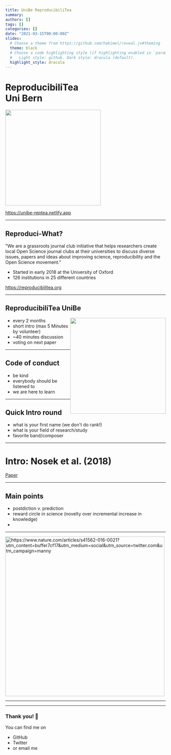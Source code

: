 ```yaml
---
title: UniBe ReproducibiliTea
summary: 
authors: []
tags: []
categories: []
date: "2021-03-15T00:00:00Z"
slides:
  # Choose a theme from https://github.com/hakimel/reveal.js#theming
  theme: black
  # Choose a code highlighting style (if highlighting enabled in `params.toml`)
  #   Light style: github. Dark style: dracula (default).
  highlight_style: dracula
---
```


# ReproducibiliTea <br> Uni Bern

<img src = "https://unibe-reptea.netlify.app/media/unibe-repro-logo.svg" width = 300 style="vertical-align:middle">

https://unibe-reptea.netlify.app

---

## Reproduci-What?

"We are a grassroots journal club initiative that helps researchers create local Open Science journal clubs at their universities to discuss diverse issues, papers and ideas about improving science, reproducibility and the Open Science movement."

- Started in early 2018 at the University of Oxford
- 126 institutions in 25 different countries


https://reproducibilitea.org

---

## ReproducibiliTea UniBe

<img src = "https://www.swissrn.org/img/SwissRNLogowide.png" style="float:right"  width = 300>

- every 2 months
- short intro (max 5 Minutes by volunteer)
- ~40 minutes discussion
- voting on next paper

---

## Code of conduct

- be kind
- everybody should be listened to
- we are here to learn

---

## Quick Intro round

- what is your first name (we don't do rank!)
- what is your field of research/study
- favorite band/composer

---

# Intro: Nosek et al. (2018)

[Paper](https://doi.org/10.1073/pnas.1708274114)

---

## Main points

- postdiction v. prediction
- reward circle in science (novelty over incremental increase in knowledge)
- 

---

<img src="https://images.theconversation.com/files/161486/original/image-20170320-6133-adn580.jpg?ixlib=rb-1.1.0&q=45&auto=format&w=1000&fit=clip" alt="https://www.nature.com/articles/s41562-016-0021?utm_content=buffer7cf17&utm_medium=social&utm_source=twitter.com&utm_campaign=manny" style="width:500px;">


---


---

### Thank you! :sheep: 

You can find me on

- GitHub
- Twitter
- or email me

